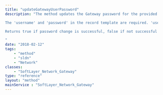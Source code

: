 ```yaml
---
title: "updateGatewayUserPassword"
description: "The method updates the Gateway password for the provided username.  It does not perform any synchronization with the Gateway to update the credentials.  The method only updates the IMS db with the username / password record for the Gateway. 

The 'username' and 'password' in the record template are required. 'username' must not be blank and must exist in the Gateway password records 'password' must not be blank 

Returns true if password change is successful, false if not successful 

"
date: "2018-02-12"
tags:
    - "method"
    - "sldn"
    - "Network"
classes:
    - "SoftLayer_Network_Gateway"
type: "reference"
layout: "method"
mainService : "SoftLayer_Network_Gateway"
---
```

